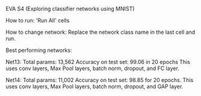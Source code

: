 EVA S4 (Exploring classifier networks using MNIST)

How to run:
'Run All' cells

How to change network:
Replace the network class name in the last cell and run.

Best performing networks:

Net13:
Total params: 13,562
Accuracy on test set: 99.06 in 20 epochs
This uses conv layers, Max Pool layers, batch norm, dropout, and FC layer.

Net14:
Total params: 11,002
Accuracy on test set: 98.85 for 20 epochs.
This uses conv layers, Max Pool layers, batch norm, dropout, and GAP layer.

